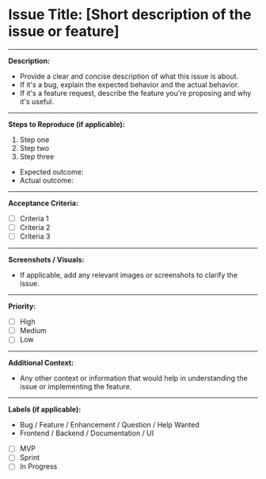 
# Issue Title: [Short description of the issue or feature]

---

**Description:**

- Provide a clear and concise description of what this issue is about.
- If it's a bug, explain the expected behavior and the actual behavior.
- If it's a feature request, describe the feature you're proposing and why it's useful.

---

**Steps to Reproduce (if applicable):**

1. Step one
2. Step two
3. Step three

- Expected outcome:
- Actual outcome:

---

**Acceptance Criteria:**

- [ ] Criteria 1
- [ ] Criteria 2
- [ ] Criteria 3

---

**Screenshots / Visuals:**

- If applicable, add any relevant images or screenshots to clarify the issue.

---

**Priority:**

- [ ] High
- [ ] Medium
- [ ] Low

---

**Additional Context:**

- Any other context or information that would help in understanding the issue or implementing the feature.

---

**Labels (if applicable):**

- Bug / Feature / Enhancement / Question / Help Wanted
- Frontend / Backend / Documentation / UI
- [ ] MVP
- [ ] Sprint
- [ ] In Progress
